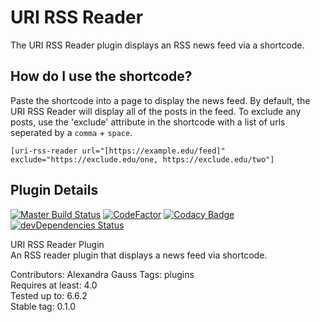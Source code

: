 # URI RSS Reader

The URI RSS Reader plugin displays an RSS news feed via a shortcode.

## How do I use the shortcode?
Paste the shortcode into a page to display the news feed. By default, the URI RSS Reader will display all of the posts in the feed. To exclude any posts, use the 'exclude' attribute in the shortcode with a list of urls seperated by a ```comma``` + ```space```.

```
[uri-rss-reader url="[https://example.edu/feed]" exclude="https://exclude.edu/one, https://exclude.edu/two"]
 ```


## Plugin Details

[![Master Build Status](https://travis-ci.com/uriweb/uri-plugin-template.svg?branch=master "Master build status")](https://travis-ci.com/uriweb/uri-plugin-template)
[![CodeFactor](https://www.codefactor.io/repository/github/uriweb/uri-plugin-template/badge/master)](https://www.codefactor.io/repository/github/uriweb/uri-plugin-template/overview/master)
[![Codacy Badge](https://api.codacy.com/project/badge/Grade/77712193bd8643f88fad1fbdc8a02c87)](https://www.codacy.com/app/uriweb/uri-plugin-template?utm_source=github.com&amp;utm_medium=referral&amp;utm_content=uriweb/uri-plugin-template&amp;utm_campaign=Badge_Grade)
[![devDependencies Status](https://david-dm.org/uriweb/uri-plugin-template/dev-status.svg)](https://david-dm.org/uriweb/uri-plugin-template?type=dev)

URI RSS Reader Plugin  
An RSS reader plugin that displays a news feed via shortcode.

Contributors: Alexandra Gauss 
Tags: plugins  
Requires at least: 4.0  
Tested up to: 6.6.2  
Stable tag: 0.1.0  
